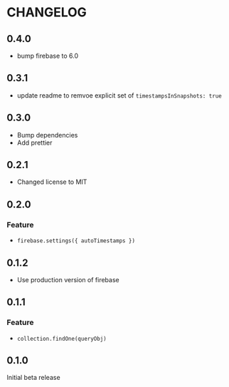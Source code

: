 # CHANGELOG

## 0.4.0
- bump firebase to 6.0

## 0.3.1
- update readme to remvoe explicit set of `timestampsInSnapshots: true`

## 0.3.0
- Bump dependencies
- Add prettier

## 0.2.1
- Changed license to MIT

## 0.2.0

### Feature
- `firebase.settings({ autoTimestamps })`

## 0.1.2
- Use production version of firebase

## 0.1.1

### Feature
- `collection.findOne(queryObj)`

## 0.1.0

Initial beta release
